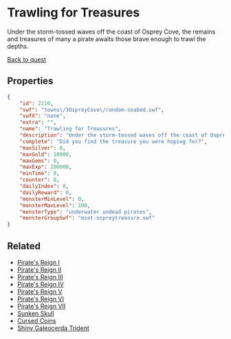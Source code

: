 # Trawling for Treasures

Under the storm-tossed waves off the coast of Osprey Cove, the remains and treasures of many a pirate awaits those brave enough to trawl the depths.

[Back to quest](../quests.md)

## Properties

```json
{
    "id": 2210,
    "swf": "towns\/3OspreyCove\/random-seabed.swf",
    "swfX": "none",
    "extra": "",
    "name": "Trawling for Treasures",
    "description": "Under the storm-tossed waves off the coast of Osprey Cove, the remains and treasures of many a pirate awaits those brave enough to trawl the depths.",
    "complete": "Did you find the treasure you were hoping for?",
    "maxSilver": 0,
    "maxGold": 10000,
    "maxGems": 0,
    "maxExp": 200000,
    "minTime": 0,
    "counter": 0,
    "dailyIndex": 0,
    "dailyReward": 0,
    "monsterMinLevel": 0,
    "monsterMaxLevel": 100,
    "monsterType": "underwater undead pirates",
    "monsterGroupSwf": "mset-ospreytreasure.swf"
}
```

## Related

- [Pirate's Reign I](../items/22285-pirate-s-reign-i.md)
- [Pirate's Reign II](../items/22286-pirate-s-reign-ii.md)
- [Pirate's Reign III](../items/22287-pirate-s-reign-iii.md)
- [Pirate's Reign IV](../items/22288-pirate-s-reign-iv.md)
- [Pirate's Reign V](../items/22289-pirate-s-reign-v.md)
- [Pirate's Reign VI](../items/22290-pirate-s-reign-vi.md)
- [Pirate's Reign VII](../items/22291-pirate-s-reign-vii.md)
- [Sunken Skull](../items/22292-sunken-skull.md)
- [Cursed Coins](../items/22293-cursed-coins.md)
- [Shiny Galeocerda Trident](../items/22294-shiny-galeocerda-trident.md)

